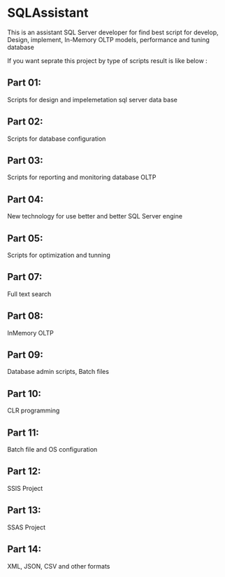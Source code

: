 # SQLAssistant
This is an assistant SQL Server developer for find best script for develop, Design, implement, In-Memory OLTP models, performance and tuning database

If you want seprate this project by type of scripts result is like below :

## Part 01:
Scripts for design and impelemetation sql server data base

## Part 02:
Scripts for database configuration

## Part 03:
Scripts for reporting and monitoring database OLTP

## Part 04:
New technology for use better and better SQL Server engine

## Part 05:
Scripts for optimization and tunning

## Part 07:
Full text search

## Part 08: 
InMemory OLTP

## Part 09:
Database admin scripts, Batch files

## Part 10:
CLR programming

## Part 11:
Batch file and OS configuration

## Part 12:
SSIS Project

## Part 13:
SSAS Project

## Part 14:
XML, JSON, CSV and other formats
